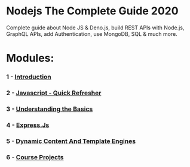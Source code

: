 # Nodejs The Complete Guide 2020

Complete guide about Node JS & Deno.js, build REST APIs with Node.js, GraphQL APIs, add Authentication, use MongoDB, SQL & much more.

# Modules:

### 1 - [Introduction](https://gitlab.com/mdLima0/nodejs-the-complete-guide-2020/-/tree/express-js/introduction)

### 2 - [Javascript - Quick Refresher](https://gitlab.com/mdLima0/nodejs-the-complete-guide-2020/-/tree/express-js/javascript)

### 3 - [Understanding the Basics](https://gitlab.com/mdLima0/nodejs-the-complete-guide-2020/-/tree/express-js/basics)

### 4 - [Express.Js](https://gitlab.com/mdLima0/nodejs-the-complete-guide-2020/-/tree/express-js/expressJS)

### 5 - [Dynamic Content And Template Engines]()

### 6 - [Course Projects](https://gitlab.com/mdLima0/nodejs-the-complete-guide-2020/-/tree/express-js/assignments)
